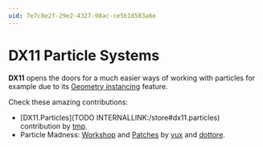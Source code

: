 ```yaml
---
uid: 7e7c8e2f-29e2-4327-98ac-ce5b18583a6e
---
```


# **DX11** Particle Systems



**DX11** opens the doors for a much easier ways of working with particles for example due to its <a href="http://en.wikipedia.org/wiki/Geometry_instancing" class="extURL" target="_blank">Geometry instancing</a> feature.   

Check these amazing contributions:  

* [DX11.Particles](TODO INTERNALLINK:/store#dx11.particles) contribution by <span class="user"><a href="https://vvvv.org/users/tmp" class="extURL" target="_blank">tmp</a></span>.  
* Particle Madness: <a href="http://node13.vvvv.org/program/particle-madness/" class="extURL" target="_blank">Workshop</a> and <a href="https://vvvv.org/contribution/particle-madness" class="extURL contribution" target="_blank">Patches</a> by <span class="user"><a href="https://vvvv.org/users/vux" class="extURL" target="_blank">vux</a></span> and <span class="user"><a href="https://vvvv.org/users/dottore" class="extURL" target="_blank">dottore</a></span>.  




